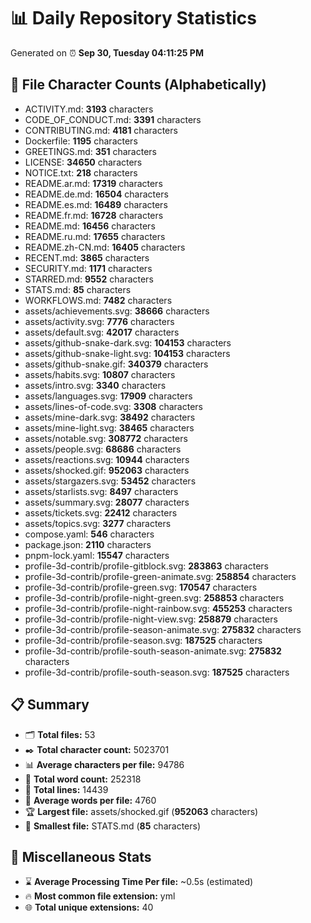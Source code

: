 # 📊 Daily Repository Statistics
Generated on ⏰ **Sep 30, Tuesday 04:11:25 PM**

## 📂 File Character Counts (Alphabetically)
- ACTIVITY.md: **3193** characters
- CODE_OF_CONDUCT.md: **3391** characters
- CONTRIBUTING.md: **4181** characters
- Dockerfile: **1195** characters
- GREETINGS.md: **351** characters
- LICENSE: **34650** characters
- NOTICE.txt: **218** characters
- README.ar.md: **17319** characters
- README.de.md: **16504** characters
- README.es.md: **16489** characters
- README.fr.md: **16728** characters
- README.md: **16456** characters
- README.ru.md: **17655** characters
- README.zh-CN.md: **16405** characters
- RECENT.md: **3865** characters
- SECURITY.md: **1171** characters
- STARRED.md: **9552** characters
- STATS.md: **85** characters
- WORKFLOWS.md: **7482** characters
- assets/achievements.svg: **38666** characters
- assets/activity.svg: **7776** characters
- assets/default.svg: **42017** characters
- assets/github-snake-dark.svg: **104153** characters
- assets/github-snake-light.svg: **104153** characters
- assets/github-snake.gif: **340379** characters
- assets/habits.svg: **10807** characters
- assets/intro.svg: **3340** characters
- assets/languages.svg: **17909** characters
- assets/lines-of-code.svg: **3308** characters
- assets/mine-dark.svg: **38492** characters
- assets/mine-light.svg: **38465** characters
- assets/notable.svg: **308772** characters
- assets/people.svg: **68686** characters
- assets/reactions.svg: **10944** characters
- assets/shocked.gif: **952063** characters
- assets/stargazers.svg: **53452** characters
- assets/starlists.svg: **8497** characters
- assets/summary.svg: **28077** characters
- assets/tickets.svg: **22412** characters
- assets/topics.svg: **3277** characters
- compose.yaml: **546** characters
- package.json: **2110** characters
- pnpm-lock.yaml: **15547** characters
- profile-3d-contrib/profile-gitblock.svg: **283863** characters
- profile-3d-contrib/profile-green-animate.svg: **258854** characters
- profile-3d-contrib/profile-green.svg: **170547** characters
- profile-3d-contrib/profile-night-green.svg: **258853** characters
- profile-3d-contrib/profile-night-rainbow.svg: **455253** characters
- profile-3d-contrib/profile-night-view.svg: **258879** characters
- profile-3d-contrib/profile-season-animate.svg: **275832** characters
- profile-3d-contrib/profile-season.svg: **187525** characters
- profile-3d-contrib/profile-south-season-animate.svg: **275832** characters
- profile-3d-contrib/profile-south-season.svg: **187525** characters

## 📋 Summary
- 🗂️ **Total files:** 53
- ✒️ **Total character count:** 5023701
- 📊 **Average characters per file:** 94786
- 📝 **Total word count:** 252318
- 🧾 **Total lines:** 14439
- 📐 **Average words per file:** 4760
- 🏆 **Largest file:** assets/shocked.gif (**952063** characters)
- 🥉 **Smallest file:** STATS.md (**85** characters)

## 🌟 Miscellaneous Stats
- ⌛ **Average Processing Time Per file:** ~0.5s (estimated)
- 🔥 **Most common file extension:** yml
- 🌐 **Total unique extensions:** 40
